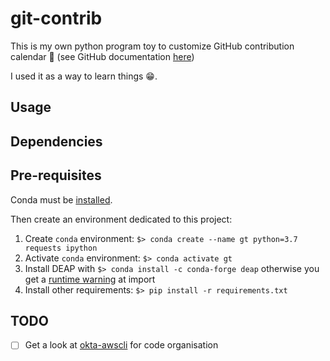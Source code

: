# git-contrib

This is my own python program toy to customize GitHub contribution calendar 👾 (see GitHub documentation [here](https://help.github.com/en/articles/viewing-contributions-on-your-profile))

I used it as a way to learn things 😁.

## Usage

## Dependencies

## Pre-requisites

Conda must be [installed](https://conda.io/projects/conda/en/latest/user-guide/install/index.html#regular-installation).

Then create an environment dedicated to this project:

1. Create `conda` environment: `$> conda create --name gt python=3.7 requests ipython`
2. Activate `conda` environment: `$> conda activate gt`
3. Install DEAP with `$> conda install -c conda-forge deap` otherwise you get a [runtime warning](https://github.com/DEAP/deap/issues/240) at import
4. Install other requirements: `$> pip install -r requirements.txt`

## TODO

- [ ] Get a look at [okta-awscli](https://github.com/jmhale/okta-awscli/) for code organisation

